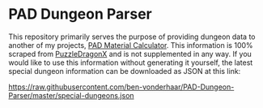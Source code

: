 # PAD Dungeon Parser

This repository primarily serves the purpose of providing dungeon data to another of my projects, [PAD Material Calculator](https://github.com/ben-vonderhaar/PAD-Material-Calculator).  This information is 100% scraped from [PuzzleDragonX](http://www.puzzledragonx.com) and is not supplemented in any way.  If you would like to use this information without generating it yourself, the latest special dungeon information can be downloaded as JSON at this link:

https://raw.githubusercontent.com/ben-vonderhaar/PAD-Dungeon-Parser/master/special-dungeons.json
